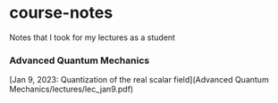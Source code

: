 # course-notes
Notes that I took for my lectures as a student

### Advanced Quantum Mechanics
[Jan 9, 2023: Quantization of the real scalar field](Advanced Quantum Mechanics/lectures/lec_jan9.pdf)

